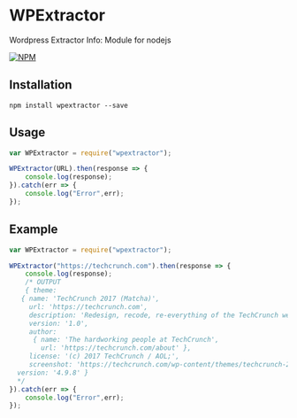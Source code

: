 # WPExtractor
Wordpress Extractor Info: Module for nodejs

[![NPM](https://nodei.co/npm/wpextractor.png?downloads=true&downloadRank=true&stars=true)](https://nodei.co/npm/wpextractor/)


## Installation
```bash
npm install wpextractor --save
```

## Usage
```javascript
var WPExtractor = require("wpextractor");

WPExtractor(URL).then(response => {
    console.log(response);
}).catch(err => {
    console.log("Error",err);
});
```

## Example 
```javascript
var WPExtractor = require("wpextractor");

WPExtractor("https://techcrunch.com").then(response => {
    console.log(response);
    /* OUTPUT
    { theme:
   { name: 'TechCrunch 2017 (Matcha)',
     url: 'https://techcrunch.com',
     description: 'Redesign, recode, re-everything of the TechCrunch website.',
     version: '1.0',
     author:
      { name: 'The hardworking people at TechCrunch',
        url: 'https://techcrunch.com/about' },
     license: '(c) 2017 TechCrunch / AOL;',
     screenshot: 'https://techcrunch.com/wp-content/themes/techcrunch-2017/screenshot.png' },
  version: '4.9.8' }
  */
}).catch(err => {
    console.log("Error",err);
});
```